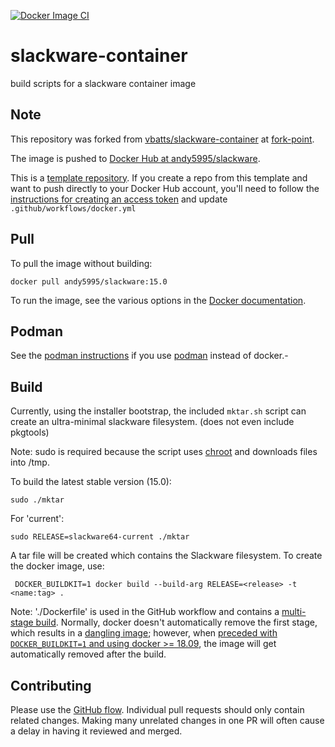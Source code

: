 [![Docker Image CI](https://github.com/andy5995/slackware-container/actions/workflows/docker.yml/badge.svg)](https://github.com/andy5995/slackware-container/actions/workflows/docker.yml)

# slackware-container

build scripts for a slackware container image

## Note

This repository was forked from
[vbatts/slackware-container](https://github.com/vbatts/slackware-container/)
at
[fork-point](https://github.com/andy5995/slackware-container/tree/fork-point).

The image is pushed to [Docker Hub at
andy5995/slackware](https://hub.docker.com/repository/docker/andy5995/slackware/general).

This is a [template
repository](https://docs.github.com/en/repositories/creating-and-managing-repositories/creating-a-repository-from-a-template).
If you create a repo from this template and want to push directly to your
Docker Hub account, you'll need to follow the [instructions for creating an
access token](https://docs.docker.com/docker-hub/access-tokens/) and update
`.github/workflows/docker.yml`

## Pull

To pull the image without building:

    docker pull andy5995/slackware:15.0

To run the image, see the various options in the [Docker
documentation](https://docs.docker.com/engine/reference/commandline/run/).

## Podman

See the [podman
instructions](https://docs.podman.io/en/latest/Reference.html) if you use
[podman](https://docs.podman.io/en/latest/Reference.html) instead of docker.-

## Build

Currently, using the installer bootstrap, the included `mktar.sh` script can
create an ultra-minimal slackware filesystem. (does not even include pkgtools)

Note: sudo is required because the script uses
[chroot](https://en.wikipedia.org/wiki/Chroot) and downloads files into /tmp.

To build the latest stable version (15.0):

    sudo ./mktar

For 'current':

    sudo RELEASE=slackware64-current ./mktar

A tar file will be created which contains the Slackware filesystem. To create
the docker image, use:

     DOCKER_BUILDKIT=1 docker build --build-arg RELEASE=<release> -t <name:tag> .

Note: './Dockerfile' is used in the GitHub workflow and contains a
[multi-stage build](https://docs.docker.com/build/building/multi-stage/).
Normally, docker doesn't automatically remove the first stage, which results
in a [dangling
image](https://stackoverflow.com/questions/58322755/docker-build-does-not-remove-temporary-images-when-building-a-multi-stage-docker);
however, when [preceded with `DOCKER_BUILDKIT=1` and using docker >=
18.09](https://stackoverflow.com/a/61983230/6838037), the image will get
automatically removed after the build.

## Contributing

Please use the [GitHub
flow](https://docs.github.com/en/get-started/quickstart/github-flow).
Individual pull requests should only contain related changes. Making many
unrelated changes in one PR will often cause a delay in having it reviewed and
merged.
